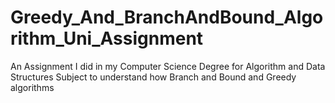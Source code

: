 # Greedy_And_BranchAndBound_Algorithm_Uni_Assignment
An Assignment I did in my Computer Science Degree for Algorithm and Data Structures Subject to understand how Branch and Bound and Greedy algorithms
